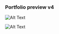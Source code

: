 ### Portfolio preview v4

![Alt Text](https://media.giphy.com/media/VhcSEMBPtp4nXkcuAv/giphy.gif)

![Alt Text](https://media.giphy.com/media/Od0QRnzwRBYmDU3eEO/giphy.gif)